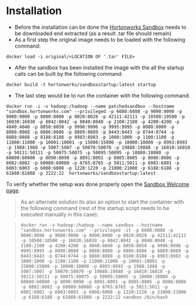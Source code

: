 # Installation
* Before the installation can be done the [Hortonworks Sandbox](http://hortonworks.com/downloads/#sandbox) needs to be downloaded end extracted (as a result .tar file should remain)
* As a first step the original image needs to be loaded with the following command:

```
docker load -i original/<LOCATION OF '.tar' FILE>
```

* After the sandbox has been installed the image with the all the startup calls can be built by the following command:

```
docker build -t hortonworks/sandboxstartup:latest startup
```

* The last step would be to run the container with the following command:

```
docker run -i -v hadoop:/hadoop --name patchedsandbox --hostname "sandbox.hortonworks.com" --privileged -p 6080:6080 -p 9090:9090 -p 9000:9000 -p 8000:8000 -p 8020:8020 -p 42111:42111 -p 10500:10500 -p 16030:16030 -p 8042:8042 -p 8040:8040 -p 2100:2100 -p 4200:4200 -p 4040:4040 -p 8050:8050 -p 9996:9996 -p 9995:9995 -p 8080:8080 -p 8088:8088 -p 8886:8886 -p 8889:8889 -p 8443:8443 -p 8744:8744 -p 8888:8888 -p 8188:8188 -p 8983:8983 -p 1000:1000 -p 1100:1100 -p 11000:11000 -p 10001:10001 -p 15000:15000 -p 10000:10000 -p 8993:8993 -p 1988:1988 -p 5007:5007 -p 50070:50070 -p 19888:19888 -p 16010:16010 -p 50111:50111 -p 50075:50075 -p 50095:50095 -p 18080:18080 -p 60000:60000 -p 8090:8090 -p 8091:8091 -p 8005:8005 -p 8086:8086 -p 8082:8082 -p 60080:60080 -p 8765:8765 -p 5011:5011 -p 6001:6001 -p 6003:6003 -p 6008:6008 -p 1220:1220 -p 21000:21000 -p 6188:6188 -p 61888:61888 -p 2222:22  hortonworks/sandboxstartup:latest
```

To verify whether the setup was done properly open the [Sandbox Welcome page](http://localhost:8888).


> As an alternate solution its also an option to start the container with the following command (rest of the startup script needs to be executed manually in this case):

> ```docker run -v hadoop:/hadoop --name sandbox --hostname "sandbox.hortonworks.com" --privileged -it -p 6080:6080 -p 9090:9090 -p 9000:9000 -p 8000:8000 -p 8020:8020 -p 42111:42111 -p 10500:10500 -p 16030:16030 -p 8042:8042 -p 8040:8040 -p 2100:2100 -p 4200:4200 -p 4040:4040 -p 8050:8050 -p 9996:9996 -p 9995:9995 -p 8080:8080 -p 8088:8088 -p 8886:8886 -p 8889:8889 -p 8443:8443 -p 8744:8744 -p 8888:8888 -p 8188:8188 -p 8983:8983 -p 1000:1000 -p 1100:1100 -p 11000:11000 -p 10001:10001 -p 15000:15000 -p 10000:10000 -p 8993:8993 -p 1988:1988 -p 5007:5007 -p 50070:50070 -p 19888:19888 -p 16010:16010 -p 50111:50111 -p 50075:50075 -p 50095:50095 -p 18080:18080 -p 60000:60000 -p 8090:8090 -p 8091:8091 -p 8005:8005 -p 8086:8086 -p 8082:8082 -p 60080:60080 -p 8765:8765 -p 5011:5011 -p 6001:6001 -p 6003:6003 -p 6008:6008 -p 1220:1220 -p 21000:21000 -p 6188:6188 -p 61888:61888 -p 2222:22 sandbox /bin/bash```

